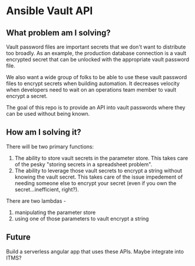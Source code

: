 # Ansible Vault API

## What problem am I solving?

Vault password files are important secrets that we don't want to distribute too broadly. As an example,
the production database connection is a vault encrypted secret that can be unlocked with the
appropriate vault password file.

We also want a wide group of folks to be able to use these vault password files to encrypt secrets when building automation.
It decreases velocity when developers need to wait on an operations team member to vault encrypt a secret.

The goal of this repo is to provide an API into vault passwords where they can be used without being known.

## How am I solving it?

There will be two primary functions:

1. The ability to store vault secrets in the parameter store. This takes care of the pesky "storing secrets in a spreadsheet problem".
2. The ability to leverage those vault secrets to encrypt a string without knowing the vault secret. This takes care of the issue impedement of needing someone else to encrypt your secret (even if you own the secret...inefficient, right?).

There are two lambdas -

1. manipulating the parameter store
2. using one of those parameters to vault encrypt a string

## Future

Build a serverless angular app that uses these APIs. Maybe integrate into ITMS?